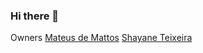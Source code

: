 ### Hi there 👋


Owners
[Mateus de Mattos](https://github.com/mateusmattos1)
[Shayane Teixeira](https://github.com/ShaTeixeira)

<!--
**PuzzleStudio88/PuzzleStudio88** is a ✨ _special_ ✨ repository because its `README.md` (this file) appears on your GitHub profile.

Here are some ideas to get you started:

- 🔭 I’m currently working on ...
- 🌱 I’m currently learning ...
- 👯 I’m looking to collaborate on ...
- 🤔 I’m looking for help with ...
- 💬 Ask me about ...
- 📫 How to reach me: ...
- 😄 Pronouns: ...
- ⚡ Fun fact: ...
-->

